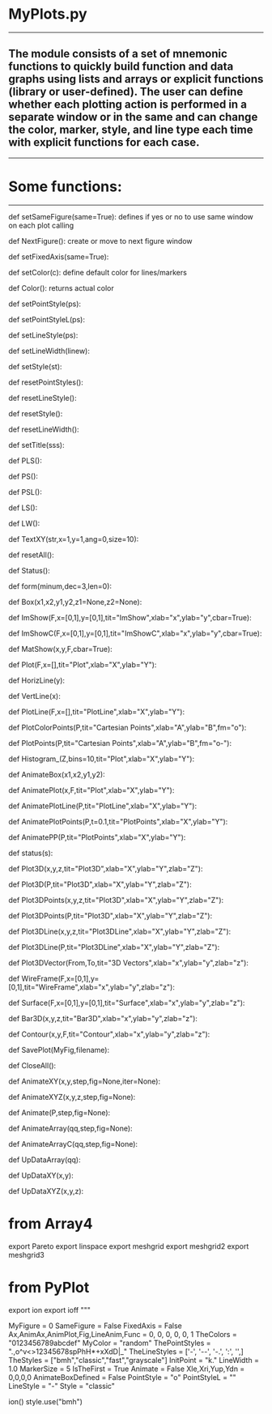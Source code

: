 # MyPlots.py
---
The module consists of a set of mnemonic functions to quickly build function and data graphs using lists and arrays or explicit functions (library or user-defined).
The user can define whether each plotting action is performed in a separate window or in the same and can change the color, marker, style, and line type each time with explicit functions for each case.
--
---
# Some functions:
---

def setSameFigure(same=True):   defines if yes or no to use same window on each plot calling

def NextFigure():  create or move to next figure window

def setFixedAxis(same=True):

def setColor(c):  define default color for lines/markers

def Color():  returns actual color

def setPointStyle(ps):

def setPointStyleL(ps):

def setLineStyle(ps):

def setLineWidth(linew):

def setStyle(st):

def resetPointStyles():

def resetLineStyle():

def resetStyle():

def resetLineWidth():

def setTitle(sss):

def PLS():

def PS():

def PSL():

def LS():

def LW():

def TextXY(str,x=1,y=1,ang=0,size=10):

def resetAll():

def Status():

def form(minum,dec=3,len=0):

def Box(x1,x2,y1,y2,z1=None,z2=None):

def ImShow(F,x=[0,1],y=[0,1],tit="ImShow",xlab="x",ylab="y",cbar=True):

def ImShowC(F,x=[0,1],y=[0,1],tit="ImShowC",xlab="x",ylab="y",cbar=True):

def MatShow(x,y,F,cbar=True):

def Plot(F,x=[],tit="Plot",xlab="X",ylab="Y"):

def HorizLine(y):

def VertLine(x):

def PlotLine(F,x=[],tit="PlotLine",xlab="X",ylab="Y"):

def PlotColorPoints(P,tit="Cartesian Points",xlab="A",ylab="B",fm="o"):

def PlotPoints(P,tit="Cartesian Points",xlab="A",ylab="B",fm="o-"):

def Histogram_(Z,bins=10,tit="Plot",xlab="X",ylab="Y"):

def AnimateBox(x1,x2,y1,y2):

def AnimatePlot(x,F,tit="Plot",xlab="X",ylab="Y"):

def AnimatePlotLine(P,tit="PlotLine",xlab="X",ylab="Y"):

def AnimatePlotPoints(P,t=0.1,tit="PlotPoints",xlab="X",ylab="Y"):

def AnimatePP(P,tit="PlotPoints",xlab="X",ylab="Y"):

def status(s):

def Plot3D(x,y,z,tit="Plot3D",xlab="X",ylab="Y",zlab="Z"):

def Plot3D(P,tit="Plot3D",xlab="X",ylab="Y",zlab="Z"):

def Plot3DPoints(x,y,z,tit="Plot3D",xlab="X",ylab="Y",zlab="Z"):

def Plot3DPoints(P,tit="Plot3D",xlab="X",ylab="Y",zlab="Z"):

def Plot3DLine(x,y,z,tit="Plot3DLine",xlab="X",ylab="Y",zlab="Z"):

def Plot3DLine(P,tit="Plot3DLine",xlab="X",ylab="Y",zlab="Z"):

def Plot3DVector(From,To,tit="3D Vectors",xlab="x",ylab="y",zlab="z"):

def WireFrame(F,x=[0,1],y=[0,1],tit="WireFrame",xlab="x",ylab="y",zlab="z"):

def Surface(F,x=[0,1],y=[0,1],tit="Surface",xlab="x",ylab="y",zlab="z"):

def Bar3D(x,y,z,tit="Bar3D",xlab="x",ylab="y",zlab="z"):

def Contour(x,y,F,tit="Contour",xlab="x",ylab="y",zlab="z"):

def SavePlot(MyFig,filename):

def CloseAll():

def AnimateXY(x,y,step,fig=None,iter=None):
   
def AnimateXYZ(x,y,z,step,fig=None):

def Animate(P,step,fig=None):

def AnimateArray(qq,step,fig=None):
   
def AnimateArrayC(qq,step,fig=None):
   
def UpDataArray(qq):

def UpDataXY(x,y):

def UpDataXYZ(x,y,z):

   # from Array4
   export Pareto
   export linspace
   export meshgrid
   export meshgrid2
   export meshgrid3

   # from PyPlot
   export ion
   export ioff
"""

MyFigure = 0
SameFigure = False
FixedAxis = False
Ax,AnimAx,AnimPlot,Fig,LineAnim,Func = 0, 0, 0, 0, 0, 1
TheColors = "0123456789abcdef"
MyColor = "random"
ThePointStyles = ".,o^v<>12345678spPhH*+xXdD|_"
TheLineStyles = ['-', '--', '-.', ':', '',]
TheStyles = ["bmh","classic","fast","grayscale"]
InitPoint = "k."
LineWidth = 1.0
MarkerSize = 5 
IsTheFirst = True
Animate = False
Xle,Xri,Yup,Ydn = 0,0,0,0
AnimateBoxDefined = False
PointStyle = "o"
PointStyleL = ""
LineStyle = "-"
Style = "classic"

ion()
style.use("bmh")

